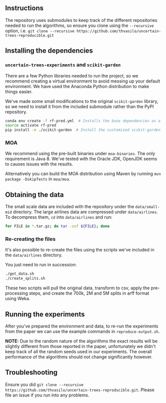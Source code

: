 ## Instructions

The repository uses submodules to keep track of the
different repositories needed to run the algorithms,
so ensure you clone using the `--recursive` option,
i.e. `git clone --recursive https://github.com/thvasilo/uncertain-trees-reproducible.git`

## Installing the dependencies

### `uncertain-trees-experiments` and  `scikit-garden`

There are a few Python libraries needed to run the project,
so we recommend creating a virtual environment to avoid
messing up your default environment. We have used the Anaconda
Python distribution to make things easier.

We've made some small modifications to the original
`scikit-garden` library, so we need to install it
from the included submodule rather than the PyPI
repository.

```bash
conda env create -f rf-pred.yml  # Installs the base dependencies as a new virtual env
source activate rf-pred
pip install -e ./scikit-garden  # Install the customized scikit-garden repo.
```

### MOA

We recommend using the pre-built binaries under `moa-binaries`. The only requirement
is Java 8. We've tested with the Oracle JDK, OpenJDK seems to causes issues with the
results.

Alternatively you can build the MOA distribution using Maven by running `mvn package -DskipTests` in `moa/moa`.

## Obtaining the data

The small scale data are included with the repository under the `data/small-mid` directory.
The large airlines data are compressed under `data/airlines`. To decompress them, `cd` into
`data/airlines` and run:
```bash
for FILE in *.tar.gz; do tar -zxf ${FILE}; done
```

### Re-creating the files

It's also possible to re-create the files
using the scripts we've included in the `data/airlines` directory.

You just need to run in succession:
```bash
./get_data.sh
./create_splits.sh
```

These two scripts will pull the original data, transform to csv,
apply the pre-processing steps, and create the 700k, 2M and 5M splits in arff format using Weka.

## Running the experiments

After you've prepared the environment and data, to re-run the experiments from the paper we can use the example commands
in `reproduce-output.sh`.

**NOTE:** Due to the random nature of the algorithms the exact results will
be slightly different from those reported in the paper, unfortunately we didn't keep
track of all the random seeds used in our experiments. The overall performance
of the algorithms should not change significantly however.

## Troubleshooting

Ensure you did `git clone --recursive https://github.com/thvasilo/uncertain-trees-reproducible.git`.
Please file an issue if you run into any problems.